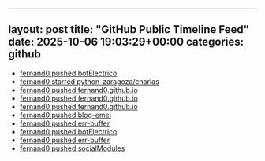 
---
layout: post
title:  "GitHub Public Timeline Feed"
date:   2025-10-06 19:03:29+00:00
categories: github
---
*  [fernand0 pushed botElectrico](https://github.com/fernand0/botElectrico/compare/d19ca7046a...c339591f4b)
*  [fernand0 starred python-zaragoza/charlas](https://github.com/python-zaragoza/charlas)
*  [fernand0 pushed fernand0.github.io](https://github.com/fernand0/fernand0.github.io/compare/13f17baed9...9f651b38bd)
*  [fernand0 pushed fernand0.github.io](https://github.com/fernand0/fernand0.github.io/compare/7a41b6abf1...13f17baed9)
*  [fernand0 pushed fernand0.github.io](https://github.com/fernand0/fernand0.github.io/compare/22212898d6...7a41b6abf1)
*  [fernand0 pushed blog-emei](https://github.com/fernand0/blog-emei/compare/dce37e683b...16a1ce33bc)
*  [fernand0 pushed err-buffer](https://github.com/fernand0/err-buffer/compare/99f5e99535...a3ed3e7484)
*  [fernand0 pushed botElectrico](https://github.com/fernand0/botElectrico/compare/84b63e6a93...62b1167ec4)
*  [fernand0 pushed err-buffer](https://github.com/fernand0/err-buffer/compare/b3711e880f...99f5e99535)
*  [fernand0 pushed socialModules](https://github.com/fernand0/socialModules/compare/897c85ae89...e82d024c1b)
